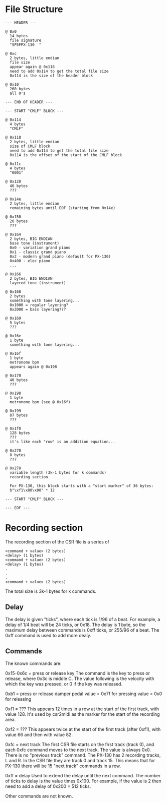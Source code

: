 # File Structure

    --- HEADER ---

    @ 0x0
      14 bytes
      file signature
      "SP5FPX-130  "

    @ 0xc
      2 bytes, little endian
      file size
      appear again @ 0x118
      need to add 0x114 to get the total file size
      0x114 is the size of the header block

    @ 0x10
      260 bytes
      all 0's

    --- END OF HEADER ---

    --- START "CMLF" BLOCK ---

    @ 0x114
      4 bytes
      "CMLF"

    @ 0x118
      2 bytes, little endian
      size of CMLF block
      need to add 0x114 to get the total file size
      0x114 is the offset of the start of the CMLF block

    @ 0x11c
      4 bytes
      "0001"

    @ 0x120
      46 bytes
      ???

    @ 0x14e
      2 bytes, little endian
      remaining bytes until EOF (starting from 0x14e)

    @ 0x150
      20 bytes
      ???
      
    @ 0x164
      2 bytes, BIG ENDIAN
      base tone (instrument)
      0x0 - variation grand piano
      0x1 - classic grand piano
      0x2 - modern grand piano (default for PX-130)
      0x400 - elec piano
      ...

    @ 0x166
      2 bytes, BIG ENDIAN
      layered tone (instrument)

    @ 0x168
      2 bytes
      something with tone layering...
      0x1000 = regular layering?
      0x2000 = bass layering???

    @ 0x169
      5 bytes
      ???

    @ 0x16e
      1 byte
      something with tone layering...

    @ 0x16f
      1 byte
      metronome bpm
      appears again @ 0x198

    @ 0x170
      40 bytes
      ???

    @ 0x198
      1 byte
      metronome bpm (see @ 0x16f)

    @ 0x199
      87 bytes
      ???

    @ 0x1f0
      128 bytes
      ???
      it's like each "row" is an addition equation...

    @ 0x270
      8 bytes
      ???

    @ 0x278
      variable length (3k-1 bytes for k commands)
      recording section

      For PX-130, this block starts with a "start marker" of 36 bytes:
      b"\xf1\x80\x00" * 12

    --- START "CMLF" BLOCK ---

    --- EOF ---


# Recording section

The recording section of the CSR file is a series of

    <command + value> (2 bytes)
    <delay> (1 bytes)
    <command + value> (2 bytes)
    <delay> (1 bytes)
    .
    .
    .
    <command + value> (2 bytes)

The total size is 3k-1 bytes for k commands.

## Delay

The delay is given "ticks", where each tick is 1/96 of a beat.
For example, a delay of 1/4 beat will be 24 ticks, or 0x18.
The delay is 1 byte, so the maximum delay between commands is 0xff ticks, or 255/96 of a beat.
The 0xff command is used to add more dealy.

## Commands

The known commands are:

0x15-0x6c = press or release key
  The command is the key to press or release, where 0x3c is middle C.
  The value following is the velocity with which the key was pressed, or 0 if the key was released.

0xb1 = press or release damper pedal
  value = 0x7f for pressing
  value = 0x0 for releasing

0xf1 = ???
  This appears 12 times in a row at the start of the first track, with value 128.
  It's used by csr2midi as the marker for the start of the recording area.

0xf2 = ???
  This appears twice at the start of the first track (after 0xf1), with value 66 and then with value 82.

0xfc = next track
  The first CSR file starts on the first track (track 0), and each 0xfc command moves to the next track.
  The value is always 0x0.
  There is no "previous track" command.
  The PX-130 has 2 recording tracks, L and R. In the CSR file they are track 0 and track 15.
  This means that for PX-130 there will be 15 "next track" commands in a row.

0xff = delay
  Used to extend the delay until the next command.
  The number of ticks to delay is the value times 0x100.
  For example, if the value is 2 then need to add a delay of 0x200 = 512 ticks.

Other commands are not known.

